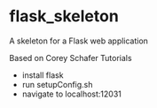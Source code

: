 # flask_skeleton
A skeleton for a Flask web application

Based on Corey Schafer Tutorials

- install flask
- run setupConfig.sh
- navigate to localhost:12031
